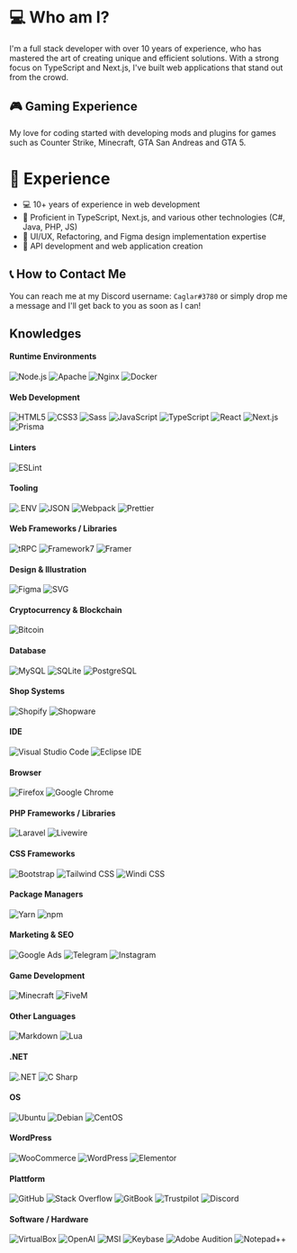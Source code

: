 # 💻 Who am I?

I'm a full stack developer with over 10 years of experience, who has mastered the art of creating unique and efficient solutions. With a strong focus on TypeScript and Next.js, I've built web applications that stand out from the crowd.

## 🎮 Gaming Experience

My love for coding started with developing mods and plugins for games such as Counter Strike, Minecraft, GTA San Andreas and GTA 5.

# 🚀 Experience

- 💻 10+ years of experience in web development
- 🔨 Proficient in TypeScript, Next.js, and various other technologies (C#, Java, PHP, JS)
- 🎨 UI/UX, Refactoring, and Figma design implementation expertise
- 🚀 API development and web application creation

## 📞 How to Contact Me

You can reach me at my Discord username: `Caglar#3780` or simply drop me a message and I'll get back to you as soon as I can!

## Knowledges

#### Runtime Environments

<img src="https://img.shields.io/badge/-Node.js-000?logo=Node.js&logoColor=339933" alt="Node.js" /> <img src="https://img.shields.io/badge/-Apache-000?logo=Apache&logoColor=D22128" alt="Apache" /> <img src="https://img.shields.io/badge/-Nginx-000?logo=Nginx&logoColor=009639" alt="Nginx" /> <img src="https://img.shields.io/badge/-Docker-000?logo=Docker&logoColor=2496ED" alt="Docker" />

#### Web Development

<img src="https://img.shields.io/badge/-HTML5-000?logo=HTML5&logoColor=E34F26" alt="HTML5" /> <img src="https://img.shields.io/badge/-CSS3-000?logo=CSS3&logoColor=1572B6" alt="CSS3" /> <img src="https://img.shields.io/badge/-Sass-000?logo=Sass&logoColor=CC6699" alt="Sass" /> <img src="https://img.shields.io/badge/-JavaScript-000?logo=JavaScript&logoColor=F7DF1E" alt="JavaScript" /> <img src="https://img.shields.io/badge/-TypeScript-000?logo=TypeScript&logoColor=3178C6" alt="TypeScript" /> <img src="https://img.shields.io/badge/-React-000?logo=React&logoColor=61DAFB" alt="React" /> <img src="https://img.shields.io/badge/-Next.js-000?logo=Next.js&logoColor=FFF" alt="Next.js" /> <img src="https://img.shields.io/badge/-Prisma-FFF?logo=Prisma&logoColor=2D3748" alt="Prisma" />

#### Linters

<img src="https://img.shields.io/badge/-ESLint-FFF?logo=ESLint&logoColor=4B32C3" alt="ESLint" />

#### Tooling

<img src="https://img.shields.io/badge/-.ENV-000?logo=.ENV&logoColor=ECD53F" alt=".ENV" /> <img src="https://img.shields.io/badge/-JSON-000?logo=JSON&logoColor=FFF" alt="JSON" /> <img src="https://img.shields.io/badge/-Webpack-000?logo=Webpack&logoColor=8DD6F9" alt="Webpack" /> <img src="https://img.shields.io/badge/-Prettier-000?logo=Prettier&logoColor=F7B93E" alt="Prettier" />

#### Web Frameworks / Libraries

<img src="https://img.shields.io/badge/-tRPC-FFF?logo=tRPC&logoColor=2596BE" alt="tRPC" /> <img src="https://img.shields.io/badge/-Framework7-000?logo=Framework7&logoColor=EE350F" alt="Framework7" /> <img src="https://img.shields.io/badge/-Framer-000?logo=Framer&logoColor=0055FF" alt="Framer" />

#### Design & Illustration

<img src="https://img.shields.io/badge/-Figma-000?logo=Figma&logoColor=F24E1E" alt="Figma" /> <img src="https://img.shields.io/badge/-SVG-000?logo=SVG&logoColor=FFB13B" alt="SVG" />

#### Cryptocurrency & Blockchain

<img src="https://img.shields.io/badge/-Bitcoin-FFF?logo=Bitcoin&logoColor=F7931A" alt="Bitcoin" />

#### Database

<img src="https://img.shields.io/badge/-MySQL-FFF?logo=MySQL&logoColor=4479A1" alt="MySQL" /> <img src="https://img.shields.io/badge/-SQLite-FFF?logo=SQLite&logoColor=003B57" alt="SQLite" /> <img src="https://img.shields.io/badge/-PostgreSQL-FFF?logo=PostgreSQL&logoColor=4169E1" alt="PostgreSQL" />

#### Shop Systems

<img src="https://img.shields.io/badge/-Shopify-000?logo=Shopify&logoColor=7AB55C" alt="Shopify" /> <img src="https://img.shields.io/badge/-Shopware-000?logo=Shopware&logoColor=189EFF" alt="Shopware" />

#### IDE

<img src="https://img.shields.io/badge/-VSC-000?logo=Visual%20Studio%20Code&logoColor=007ACC" alt="Visual Studio Code" /> <img src="https://img.shields.io/badge/-Eclipse%20IDE-FFF?logo=Eclipse%20IDE&logoColor=2C2255" alt="Eclipse IDE" />

#### Browser

<img src="https://img.shields.io/badge/-Firefox-FFF?logo=Firefox&logoColor=FF7139" alt="Firefox" /> <img src="https://img.shields.io/badge/-Google%20Chrome-FFF?logo=Google%20Chrome&logoColor=4285F4" alt="Google Chrome" />

#### PHP Frameworks / Libraries

<img src="https://img.shields.io/badge/-Laravel-FFF?logo=Laravel&logoColor=FF2D20" alt="Laravel" /> <img src="https://img.shields.io/badge/-Livewire-FFF?logo=Livewire&logoColor=4E56A6" alt="Livewire" />

#### CSS Frameworks

<img src="https://img.shields.io/badge/-Bootstrap-FFF?logo=Bootstrap&logoColor=7952B3" alt="Bootstrap" /> <img src="https://img.shields.io/badge/-Tailwind%20CSS-000?logo=Tailwind%20CSS&logoColor=06B6D4" alt="Tailwind CSS" /> <img src="https://img.shields.io/badge/-Windi%20CSS-000?logo=Windi%20CSS&logoColor=48B0F1" alt="Windi CSS" />

#### Package Managers

<img src="https://img.shields.io/badge/-Yarn-000?logo=Yarn&logoColor=2C8EBB" alt="Yarn" /> <img src="https://img.shields.io/badge/-npm-000?logo=npm&logoColor=CB3837" alt="npm" />

#### Marketing & SEO

<img src="https://img.shields.io/badge/-Google%20Ads-FFF?logo=Google%20Ads&logoColor=4285F4" alt="Google Ads" /> <img src="https://img.shields.io/badge/-Telegram-FFF?logo=Telegram&logoColor=26A5E4" alt="Telegram" /> <img src="https://img.shields.io/badge/-Instagram-FFF?logo=Instagram&logoColor=E4405F" alt="Instagram" />

#### Game Development

<img src="https://img.shields.io/badge/-Minecraft-000?logo=Minecraft&logoColor=62B47A" alt="Minecraft" /> <img src="https://img.shields.io/badge/-FiveM-000?logo=FiveM&logoColor=F40552" alt="FiveM" />

#### Other Languages

<img src="https://img.shields.io/badge/-Markdown-FFF?logo=Markdown&logoColor=000000" alt="Markdown" /> <img src="https://img.shields.io/badge/-Lua-FFF?logo=Lua&logoColor=2C2D72" alt="Lua" />

#### .NET

<img src="https://img.shields.io/badge/-.NET-FFF?logo=.NET&logoColor=512BD4" alt=".NET" /> <img src="https://img.shields.io/badge/-C%20Sharp-000?logo=C%20Sharp&logoColor=239120" alt="C Sharp" />

#### OS

<img src="https://img.shields.io/badge/-Ubuntu-000?logo=Ubuntu&logoColor=E95420" alt="Ubuntu" /> <img src="https://img.shields.io/badge/-Debian-000?logo=Debian&logoColor=A81D33" alt="Debian" /> <img src="https://img.shields.io/badge/-CentOS-FFF?logo=CentOS&logoColor=262577" alt="CentOS" />

#### WordPress

<img src="https://img.shields.io/badge/-WooCommerce-FFF?logo=WooCommerce&logoColor=96588A" alt="WooCommerce" /> <img src="https://img.shields.io/badge/-WordPress-FFF?logo=WordPress&logoColor=21759B" alt="WordPress" /> <img src="https://img.shields.io/badge/-Elementor-000?logo=Elementor&logoColor=92003B" alt="Elementor" />

#### Plattform

<img src="https://img.shields.io/badge/-GitHub-FFF?logo=GitHub&logoColor=181717" alt="GitHub" /> <img src="https://img.shields.io/badge/-Stack%20Overflow-FFF?logo=Stack%20Overflow&logoColor=F58025" alt="Stack Overflow" /> <img src="https://img.shields.io/badge/-GitBook-000?logo=GitBook&logoColor=3884FF" alt="GitBook" /> <img src="https://img.shields.io/badge/-Trustpilot-000?logo=Trustpilot&logoColor=00B67A" alt="Trustpilot" /> <img src="https://img.shields.io/badge/-Discord-000?logo=Discord&logoColor=5865F2" alt="Discord" />

#### Software / Hardware

<img src="https://img.shields.io/badge/-VirtualBox-FFF?logo=VirtualBox&logoColor=183A61" alt="VirtualBox" /> <img src="https://img.shields.io/badge/-OpenAI-FFF?logo=OpenAI&logoColor=412991" alt="OpenAI" /> <img src="https://img.shields.io/badge/-MSI-000?logo=MSI&logoColor=FF0000" alt="MSI" /> <img src="https://img.shields.io/badge/-Keybase-000?logo=Keybase&logoColor=33A0FF" alt="Keybase" /> <img src="https://img.shields.io/badge/-Adobe%20Audition-000?logo=Adobe%20Audition&logoColor=9999FF" alt="Adobe Audition" /> <img src="https://img.shields.io/badge/-Notepad++-000?logo=Notepad%2b%2b&logoColor=90E59A" alt="Notepad++" />
